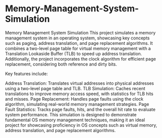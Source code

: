# Memory-Management-System-Simulation
Memory Management System Simulation
This project simulates a memory management system in an operating system, showcasing key concepts such as paging, address translation, and page replacement algorithms. It combines a two-level page table for virtual memory management with a Translation Lookaside Buffer (TLB) to speed up address translation. Additionally, the project incorporates the clock algorithm for efficient page replacement, considering both reference and dirty bits.

Key features include:

Address Translation: Translates virtual addresses into physical addresses using a two-level page table and TLB.
TLB Simulation: Caches recent translations to improve memory access speed, with statistics for TLB hits and misses.
Page Replacement: Handles page faults using the clock algorithm, simulating real-world memory management strategies.
Page Fault Statistics: Tracks page faults, hits, and the overall hit rate to evaluate system performance.
This simulation is designed to demonstrate fundamental OS memory management techniques, making it an ideal project for showcasing proficiency in OS concepts such as virtual memory, address translation, and page replacement algorithms.
